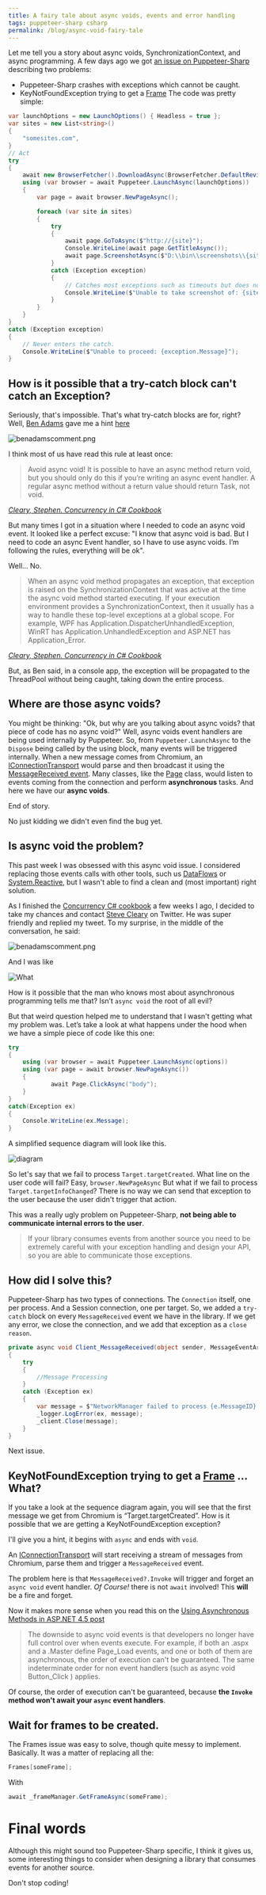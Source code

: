 ```yaml
---
title: A fairy tale about async voids, events and error handling
tags: puppeteer-sharp csharp
permalink: /blog/async-void-fairy-tale
---
```

 
Let me tell you a story about async voids, SynchronizationContext, and async programming. A few days ago we got [an issue on Puppeteer-Sharp](https://github.com/kblok/puppeteer-sharp/issues/717) describing two problems:
 * Puppeteer-Sharp crashes with exceptions which cannot be caught.
 * KeyNotFoundException trying to get a [Frame](https://github.com/kblok/puppeteer-sharp/blob/master/lib/PuppeteerSharp/Frame.cs)
The code was pretty simple:

```cs
var launchOptions = new LaunchOptions() { Headless = true };
var sites = new List<string>()
{
    "somesites.com",
}
// Act
try
{
    await new BrowserFetcher().DownloadAsync(BrowserFetcher.DefaultRevision);
    using (var browser = await Puppeteer.LaunchAsync(launchOptions))
    {
        var page = await browser.NewPageAsync();

        foreach (var site in sites)
        {
            try
            {
                await page.GoToAsync($"http://{site}");
                Console.WriteLine(await page.GetTitleAsync());
                await page.ScreenshotAsync($"D:\\bin\\screenshots\\{site}.png");
            }
            catch (Exception exception)
            {
                // Catches most exceptions such as timeouts but does not catch others, see below.
                Console.WriteLine($"Unable to take screenshot of: {site}. Exception: {exception.Message}");
            }
        }
    }
}
catch (Exception exception)
{
    // Never enters the catch.
    Console.WriteLine($"Unable to proceed: {exception.Message}");
}
```

## How is it possible that a try-catch block can't catch an Exception?

Seriously, that's impossible. That's what try-catch blocks are for, right?
Well, [Ben Adams](https://twitter.com/ben_a_adams) gave me a hint [here](https://github.com/dotnet/roslyn/issues/13897#issuecomment-248098377)

![benadamscomment.png](https://raw.githubusercontent.com/kblok/kblok.github.io/master/img/async-void-fairy-tale/benadamscomment.png)

I think most of us have read this rule at least once:

>Avoid async void! It is possible to have an async method return void, but you should only do this if you’re writing an async event handler. A regular async method without a return value should return Task, not void.

_[Cleary, Stephen. Concurrency in C# Cookbook](https://www.amazon.com/dp/B00KCY2CB4)_

But many times I got in a situation where I needed to code an async void event. It looked like a perfect excuse: "I know that async void is bad. But I need to code an async Event handler, so I have to use async voids. I’m following the rules, everything will be ok".

Well… No.

>When an async void method propagates an exception, that exception is raised on ​​the SynchronizationContext that was active at the time the async void method started executing. If your execution environment provides a SynchronizationContext, then it usually has a way to handle these top-level exceptions at a global scope. For example, WPF has Application.DispatcherUnhandledException, WinRT has Application.UnhandledException and ASP.NET has Application_Error.

_[Cleary, Stephen. Concurrency in C# Cookbook](https://www.amazon.com/dp/B00KCY2CB4)_

But, as Ben said, in a console app, the exception will be propagated to the ThreadPool without being caught, taking down the entire process.

## Where are those async voids?
You might be thinking: "Ok, but why are you talking about async voids? that piece of code has no async void?"
Well, async voids event handlers are being used internally by Puppeteer. So, from `Puppeteer.LaunchAsync` to the `Dispose` being called by the using block, many events will be triggered internally.
When a new message comes from Chromium, an [IConnectionTransport](https://github.com/kblok/puppeteer-sharp/blob/master/lib/PuppeteerSharp/Transport/IConnectionTransport.cs) would parse and then broadcast it using the [MessageReceived event](https://github.com/kblok/puppeteer-sharp/blob/master/lib/PuppeteerSharp/Transport/IConnectionTransport.cs#L33).
Many classes, like the [Page](https://github.com/kblok/puppeteer-sharp/blob/master/lib/PuppeteerSharp/Page.cs#L1774) class, would listen to events coming from the connection and perform **asynchronous** tasks.
And here we have our **async voids**.

End of story.

No just kidding we didn't even find the bug yet.  

## Is async void the problem?

This past week I was obsessed with this async void issue. I considered replacing those events calls with other tools, such us [DataFlows](https://docs.microsoft.com/en-us/dotnet/standard/parallel-programming/dataflow-task-parallel-library) or [System.Reactive](https://github.com/dotnet/reactive), but I wasn't able to find a clean and (most important) right solution.

As I finished the [Concurrency C# cookbook](http://shop.oreilly.com/product/0636920030171.do) a few weeks I ago, I decided to take my chances and contact [Steve Cleary](https://twitter.com/aSteveCleary) on Twitter. He was super friendly and replied my tweet. To my surprise, in the middle of the conversation, he said:

![benadamscomment.png](https://raw.githubusercontent.com/kblok/kblok.github.io/master/img/async-void-fairy-tale/stevetweet.png)

And I was like

![What](https://media.giphy.com/media/91fEJqgdsnu4E/giphy.gif)

How is it possible that the man who knows most about asynchronous programming tells me that? Isn’t `async void` the root of all evil?

But that weird question helped me to understand that I wasn't getting what my problem was. Let’s take a look at what happens under the hood when we have a simple piece of code like this one:

```cs
try
{
    using (var browser = await Puppeteer.LaunchAsync(options))
    using (var page = await browser.NewPageAsync())
    {
            await Page.ClickAsync("body");
    }
}
catch(Exception ex)
{
    Console.WriteLine(ex.Message);
}
```

A simplified sequence diagram will look like this.

![diagram](https://raw.githubusercontent.com/kblok/kblok.github.io/master/img/async-void-fairy-tale/puppeteerworkflow.png)

So let's say that we fail to process `Target.targetCreated`. What line on the user code will fail? Easy, `browser.NewPageAsync`
But what if we fail to process `Target.targetInfoChanged`? There is no way we can send that exception to the user because the user didn't trigger that action.

This was a really ugly problem on Puppeteer-Sharp, **not being able to communicate internal errors to the user**.

>If your library consumes events from another source you need to be extremely careful with your exception handling and design your API, so you are able to communicate those exceptions.

## How did I solve this?

Puppeteer-Sharp has two types of connections. The `Connection` itself, one per process. And a Session connection, one per target. 
So, we added a `try-catch` block on every `MessageReceived` event we have in the library. If we get any error, we close the connection, and we add that exception as a `close reason`.

```cs
private async void Client_MessageReceived(object sender, MessageEventArgs e)
{
    try
    {
        //Message Processing
    }
    catch (Exception ex)
    {
        var message = $"NetworkManager failed to process {e.MessageID}. {ex.Message}. {ex.StackTrace}";
        _logger.LogError(ex, message);
        _client.Close(message);
    }
} 
```

Next issue.

## KeyNotFoundException trying to get a [Frame](https://github.com/kblok/puppeteer-sharp/blob/master/lib/PuppeteerSharp/Frame.cs) … What?

If you take a look at the sequence diagram again, you will see that the first message we get from Chromium is “Target.targetCreated”. How is it possible that we are getting a KeyNotFoundException exception?

I'll give you a hint, it begins with `async` and ends with `void`. 

An [IConnectionTransport](https://github.com/kblok/puppeteer-sharp/blob/master/lib/PuppeteerSharp/Transport/IConnectionTransport.cs) will start receiving a stream of messages from Chromium, parse them and trigger a `MessageReceived` event.

The problem here is that `MessageReceived?.Invoke` will trigger and forget an `async void` event handler. *Of Course!* there is not `await` involved! This **will** be a fire and forget.

Now it makes more sense when you read this on the [Using Asynchronous Methods in ASP.NET 4.5 post](https://docs.microsoft.com/en-us/aspnet/web-forms/overview/performance-and-caching/using-asynchronous-methods-in-aspnet-45)

>The downside to async void events is that developers no longer have full control over when events execute. For example, if both an .aspx and a .Master define Page_Load events, and one or both of them are asynchronous, the order of execution can't be guaranteed. The same indeterminate order for non event handlers (such as async void Button_Click ) applies.

Of course, the order of execution can't be guaranteed, because **the `Invoke` method won't await your `async` event handlers**.

## Wait for frames to be created.

The Frames issue was easy to solve, though quite messy to implement. Basically. It was a matter of replacing all the:

```cs
Frames[someFrame];
```

With

```cs
await _frameManager.GetFrameAsync(someFrame);
```

# Final words

Although this might sound too Puppeteer-Sharp specific, I think it gives us, some interesting things to consider when designing a library that consumes events for another source.

Don't stop coding!